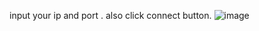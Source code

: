 input your ip  and  port .
also   click connect button.
![image](https://github.com/prentended/client-recv-information/assets/83950902/23a9176e-d694-4cdc-890a-a68f5a11cc57)
